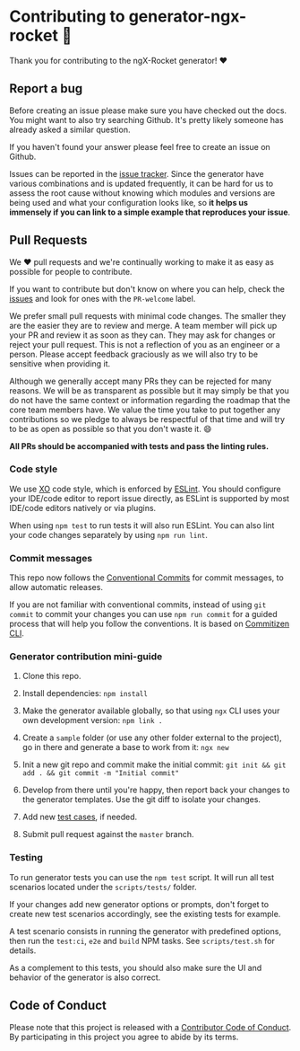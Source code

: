 # Contributing to generator-ngx-rocket :rocket:

Thank you for contributing to the ngX-Rocket generator! :heart:

## Report a bug

Before creating an issue please make sure you have checked out the docs. You might want to also try searching Github.
It's pretty likely someone has already asked a similar question.

If you haven't found your answer please feel free to create an issue on Github.

Issues can be reported in the [issue tracker](https://github.com/ngx-rocket/generator-ngx-rocket/issues).
Since the generator have various combinations and is updated frequently, it can be hard for us to assess the root cause without knowing which modules and versions are being used and what your configuration looks like, so **it helps us immensely if you can link to a simple example that reproduces your issue**.

## Pull Requests

We :heart: pull requests and we're continually working to make it as easy as possible for people to contribute.

If you want to contribute but don't know on where you can help, check the [issues](https://github.com/ngx-rocket/generator-ngx-rocket/issues) and look for ones with the `PR-welcome` label.

We prefer small pull requests with minimal code changes. The smaller they are the easier they are to review and merge.
A team member will pick up your PR and review it as soon as they can. They may ask for changes or reject your pull request. This is not a reflection of you as an engineer or a person. Please accept feedback graciously as we will also try to be sensitive when providing it.

Although we generally accept many PRs they can be rejected for many reasons. We will be as transparent as possible but it may simply be that you do not have the same context or information regarding the roadmap that the core team members have. We value the time you take to put together any contributions so we pledge to always be respectful of that time and will try to be as open as possible so that you don't waste it. :smile:

**All PRs should be accompanied with tests and pass the linting rules.**

### Code style

We use [XO](https://github.com/sindresorhus/eslint-config-xo-space) code style, which is enforced by
[ESLint](https://github.com/eslint/eslint). You should configure your IDE/code editor to report issue directly, as ESLint is supported by most IDE/code editors natively or via plugins.

When using `npm test` to run tests it will also run ESLint. You can also lint your code changes separately by using `npm run lint`.

### Commit messages

This repo now follows the [Conventional Commits](https://www.conventionalcommits.org) for commit messages, to allow automatic releases.

If you are not familiar with conventional commits, instead of using `git commit` to commit your changes you can use `npm run commit` for a guided process that will help you follow the conventions. It is based on
[Commitizen CLI](http://commitizen.github.io/cz-cli/).

### Generator contribution mini-guide

1. Clone this repo.

2. Install dependencies: `npm install`

3. Make the generator available globally, so that using `ngx` CLI uses your own development version: `npm link .`

4. Create a `sample` folder (or use any other folder external to the project), go in there and generate a base to work from it: `ngx new`

5. Init a new git repo and commit make the initial commit: `git init && git add . && git commit -m "Initial commit"`

6. Develop from there until you're happy, then report back your changes to the generator templates. Use the git diff to isolate your changes.
   
7. Add new [test cases](#testing), if needed.

8. Submit pull request against the `master` branch.

### Testing

To run generator tests you can use the `npm test` script.
It will run all test scenarios located under the `scripts/tests/` folder.

If your changes add new generator options or prompts, don't forget to create new test scenarios accordingly, see the existing tests for example.

A test scenario consists in running the generator with predefined options, then run the `test:ci`, `e2e` and `build` NPM tasks. See `scripts/test.sh` for details.

As a complement to this tests, you should also make sure the UI and behavior of the generator is also correct.

## Code of Conduct

Please note that this project is released with a [Contributor Code of Conduct](CODE_OF_CONDUCT.md).
By participating in this project you agree to abide by its terms.
